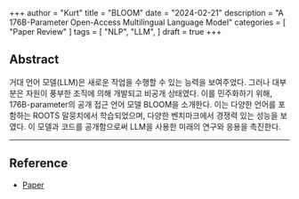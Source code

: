 +++
author = "Kurt"
title = "BLOOM"
date = "2024-02-21"
description = "A 176B-Parameter Open-Access Multilingual Language Model"
categories = [
    "Paper Review"
]
tags = [
    "NLP",
    "LLM",
]
draft = true
+++

## Abstract

거대 언어 모델(LLM)은 새로운 작업을 수행할 수 있는 능력을 보여주었다. 그러나 대부분은 자원이 풍부한 조직에 의해 개발되고 비공개 상태였다. 이를 민주화하기 위해, 176B-parameter의 공개 접근 언어 모델 BLOOM을 소개한다. 이는 다양한 언어를 포함하는 ROOTS 말뭉치에서 학습되었으며, 다양한 벤치마크에서 경쟁력 있는 성능을 보였다. 이 모델과 코드를 공개함으로써 LLM을 사용한 미래의 연구와 응용을 촉진한다.


---

## Reference

* [Paper](https://arxiv.org/pdf/2211.05100.pdf)